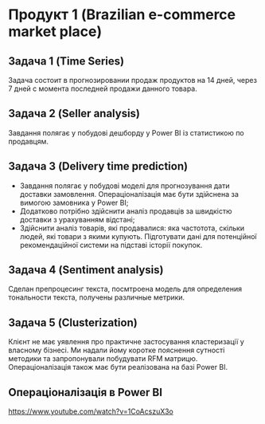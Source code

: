 # Продукт 1  (Brazilian e-commerce market place)

## Задача 1  (Time Series)
Задача состоит в прогнозировании продаж продуктов на 14 дней, через 7 дней с момента последней продажи данного товара.

## Задача 2  (Seller analysis)
Завдання полягає у побудові дешборду у Power BI із статистикою по продавцям.

## Задача 3  (Delivery time prediction)
- Завдання полягає у побудові моделі для прогнозування дати доставки замовлення. Операціоналізація має бути здійснена за вимогою замовника у Power BI;
- Додатково потрібно здійснити аналіз продавців за швидкістю доставки з урахуванням відстані;
- Здійснити аналіз товарів, які продавалися: яка частотота, скільки людей, які товари з якими купують. Підготувати дані для потенційної рекомендаційної системи на підставі історії покупок.

## Задача 4  (Sentiment analysis)
Сделан препроцесинг текста, посмтроена модель для определения тональности текста, получены различные метрики.

## Задача 5  (Clusterization)
Клієнт не має уявлення про практичне застосування кластеризації у власному бізнесі. Ми надали йому коротке пояснення сутності методики та запропонували побудувати RFM матрицю. Операціоналізація також має бути реалізована на базі Power BI.


## Операціоналізація в Power BI
https://www.youtube.com/watch?v=1CoAcszuX3o
